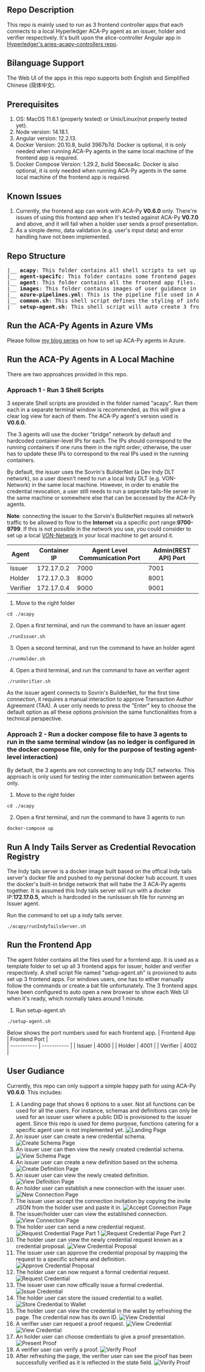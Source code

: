 ## Repo Description
This repo is mainly used to run as 3 frontend controller apps that each connects to a local Hyperledger ACA-Py agent as an issuer, holder and verifier respectively. It's built upon the alice-controller Angular app in [Hyperledger's aries-acapy-controllers repo](https://github.com/hyperledger/aries-acapy-controllers/tree/main/AliceFaberAcmeDemo/controllers).

## Bilanguage Support
The Web UI of the apps in this repo supports both English and Simplified Chinese (简体中文). 

## Prerequisites
1. OS: MacOS 11.6.1 (properly tested) or Unix/Linux(not properly tested yet).
2. Node version: 14.18.1.
3. Angular version: 12.2.13.
4. Docker Version: 20.10.8, build 3967b7d. Docker is optional, it is only needed when running ACA-Py agents in the same local machine of the frontend app is required.
5. Docker Compose Version: 1.29.2, build 5becea4c. Docker is also optional, it is only needed when running ACA-Py agents in the same local machine of the frontend app is required.

## Known Issues
1. Currently, the frontend app can work with ACA-Py <b>V0.6.0</b> only. There're issues of using this frontend app when it's tested against ACA-Py <b>V0.7.0</b> and above, and it will fail when a holder user sends a proof presentation.
2. As a simple demo, data validation (e.g. user's input data) and error handling have not been implemented.

## Repo Structure
<pre>
|__ <b>acapy</b>: This folder contains all shell scripts to set up 3 ACA-Py agents with version 0.6.0.
|__ <b>agent-specifc</b>: This folder contains some frontend pages customised for an holder and a verifier.
|__ <b>agent</b>: This folder contains all the frontend app files.
|__ <b>images</b>: This folder contains images of user guidance in the README file.
|__ <b>azure-pipelines.yml</b>: This is the pipeline file used in Azure DevOps pipelines. It's currently being tested for my own private Cloud environment. A user runs this repo in a local machine can quickly ignore it.
|__ <b>common.sh</b>: This shell script defines the styling of information printed out. It is used by other shell script files.
|__ <b>setup-agent.sh</b>: This shell script will auto create 3 frontend apps for an issuer, a holder and a verifier respectively.
</pre>

## Run the ACA-Py Agents in Azure VMs
Please follow [my blog series](https://yunxi-zhang-75627.medium.com/hyperledger-aries-aca-py-agents-setup-and-running-tutorials-part-i-hyperledger-indy-project-249591521e92) on how to set up ACA-Py agents in Azure.

## Run the ACA-Py Agents in A Local Machine
There are two approahces provided in this repo. 
### Approach 1 - Run 3 Shell Scripts
3 seperate Shell scripts are provided in the folder named "acapy". Run them each in a separate terminal window is recommended, as this will give a clear log view for each of them. The ACA-Py agent's version used is <b>V0.6.0.</b><br>

The 3 agents will use the docker "bridge" network by default and hardcoded container-level IPs for each. The IPs should correspond to the running containers if one runs them in the right order; otherwise, the user has to update these IPs to correspond to the real IPs used in the running containers.<br>
 
By default, the issuer uses the Sovrin's BuilderNet (a Dev Indy DLT network), so a user doesn't need to run a local Indy DLT (e.g. VON-Network) in the same local machine. However, in order to enable the credential revocation, a user still needs to run a seperate tails-file server in the same machine or somewhere else that can be accessed by the ACA-Py agents.

<b>Note</b>: connecting the issuer to the Sorvin's BuilderNet requires all network traffic to be allowed to flow to the <b>Internet</b> via a specific port range:<b>9700-9799</b>. If this is not possible in the network you use, you could consider to set up a local [VON-Network](https://github.com/bcgov/von-network) in your local machine to get around it.

| Agent      | Container IP | Agent Level Communication Port | Admin(REST API) Port |
| ----------- | ----------- | ----------- | ----------- |
| Issuer | 172.17.0.2 | 7000 | 7001 |
| Holder | 172.17.0.3 | 8000 | 8001 |
| Verifier | 172.17.0.4 | 9000 | 9001 |

1. Move to the right folder
```
cd ./acapy
```
2. Open a first terminal, and run the command to have an issuer agent 
```
./runIssuer.sh
```
3. Open a second terminal, and run the command to have an holder agent 
```
./runHolder.sh
```
4. Open a third terminal, and run the command to have an verifier agent 
```
./runVerifier.sh
```

As the issuer agent connects to Sovrin's BuilderNet, for the first time connection, it requires a manual interaction to approve Transaction Author Agreement (TAA). A user only needs to press the "Enter" key to choose the default option as all these options proivision the same functionalities from a technical perspective. 

### Approach 2 - Run a docker compose file to have 3 agents to run in the same terminal window (as no ledger is configured in the docker compose file, only for the purpose of testing agent-level interaction)
By default, the 3 agents are not connecting to any Indy DLT networks. This approach is only used for testing the inter communication between agents only. 
1. Move to the right folder
```
cd ./acapy
```
2. Open a first terminal, and run the command to have 3 agents to run
```
docker-compose up
```

## Run A Indy Tails Server as Credential Revocation Registry
The Indy tails server is a docker image built based on the offical Indy tails server's docker file and pushed to my personal docker hub account. It uses the docker's built-in bridge network that will habe the 3 ACA-Py agents together. It is assumed this Indy tails server will run with a docker IP:<b>172.17.0.5</b>, which is hardcoded in the runIssuer.sh file for running an Issuer agent.<br>

Run the command to set up a indy tails server.
```
./acapy/runIndyTailsServer.sh
```

## Run the Frontend App
The agent folder contains all the files used for a forntend app. It is used as a template folder to set up all 3 frontend apps for issuer, holder and verifier respectively. A shell script file named "setup-agent.sh" is provioned to auto set up 3 frontend apps. For windows users, one has to either manually follow the commands or create a bat file unfortunately. The 3 frontend apps have been configured to auto open a new browser to show each Web UI when it's ready, which normally takes around 1 minute.
1. Run setup-agent.sh
```
./setup-agent.sh

```
Below shows the port numbers used for each frontend app.
| Frontend App | Frontend Port |  
| ----------- | ----------- | 
| Issuer |  4000 |
| Holder | 4001 |
| Verifier | 4002 |

## User Gudiance
Currently, this repo can only support a simple happy path for using ACA-Py <b>V0.6.0</b>. This includes: 
1. A Landing page  that shows 6 options to a user. Not all functions can be used for all the users. For instance, schemas and definitions can only be used for an issuer user where a public DID is provisioned to the issuer agent. Since this repo is used for demo purpose, functions catering for a specific agent user is not implemented yet.
![Landing Page](./images/landing-page.png)
2. An issuer user can create a new credential schema. 
![Create Schema Page](./images/create-schema.png)
3. An issuer user can then view the newly created credential schema. 
![View Schema Page](./images/view-schema.png)
4. An issuer user can create a new definition based on the schema.
![Create Definition Page](./images/create-definition.png)
5. An issuer user can view the newly created definition.
![View Definition Page](./images/view-definition.png)
6. An holder user can establish a new connection with the issuer user.
![New Connection Page](./images/new-connection.png)
7. The issuer user accept the connection invitation by copying the invite JSON from the holder user and paste it in.
![Accept Connection Page](./images/accept-connection.png)
8. The issuer/holder user can view the established connection.
![View Connection Page](./images/view-connection.png)
9. The holder user can send a new credential request.
![Request Credential Page Part 1](./images/request-credential-proposal-part1.png)
![Request Credential Page Part 2](./images/request-credential-proposal-part2.png)
10. The holder user can view the newly credential request known as a credential proposal.
![View Credential Proposal](./images/view-credential-proposal.png)
11. The issuer user can approve the credential proposal by mapping the request to a specific schema and definition.
![Approve Credential Proposal](./images/approve-credential-proposal.png)
12. The holder user can now request a formal credential request.
![Request Credential](./images/request-credential.png)
13. The issuer user can now offically issue a formal credential.
![Issue Credential](./images/issue-credential.png)
14. The holder user can store the issued credential to a wallet.
![Store Credential to Wallet](./images/store-credential-to-wallet.png)
15. The holder user can view the credential in the wallet by refreshing the page. The credential now has its own ID.
![View Credential](./images/view-credential.png)
16. A verifier user can request a proof request. 
![View Credential](./images/request-proof-part1.png)
![View Credential](./images/request-proof-part2.png)
17. An holder user can choose credentials to give a proof presentation.
![Present Proof](./images/present-proof.png)
18. A verifier user can verify a proof.
![Verify Proof](./images/verify-proof.png)
19. After refreshing the page, the verifier user can see the proof has been successfully verified as it is reflected in the state field.
![Verify Proof](./images/verify-proof-success.png)